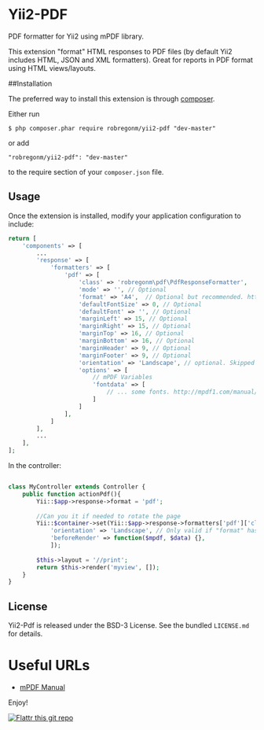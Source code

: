 Yii2-PDF
========

PDF formatter for Yii2 using mPDF library.

This extension "format" HTML responses to PDF files (by default Yii2 includes HTML, JSON and XML formatters). Great for reports in PDF format using HTML views/layouts.

##Installation

The preferred way to install this extension is through [composer](http://getcomposer.org/download/).

Either run

```
$ php composer.phar require robregonm/yii2-pdf "dev-master"
```

or add

```
"robregonm/yii2-pdf": "dev-master"
```

to the require section of your `composer.json` file.

## Usage

Once the extension is installed, modify your application configuration to include:

```php
return [
	'components' => [
		...
		'response' => [
			'formatters' => [
				'pdf' => [
					'class' => 'robregonm\pdf\PdfResponseFormatter',
					'mode' => '', // Optional
					'format' => 'A4',  // Optional but recommended. http://mpdf1.com/manual/index.php?tid=184
					'defaultFontSize' => 0, // Optional
					'defaultFont' => '', // Optional
					'marginLeft' => 15, // Optional
					'marginRight' => 15, // Optional
					'marginTop' => 16, // Optional
					'marginBottom' => 16, // Optional
					'marginHeader' => 9, // Optional
					'marginFooter' => 9, // Optional
					'orientation' => 'Landscape', // optional. Skipped when format includes "-L" suffix
					'options' => [
						// mPDF Variables
						'fontdata' => [
							// ... some fonts. http://mpdf1.com/manual/index.php?tid=454
						]
					]
				],
			]
		],
		...
	],
];
```

In the controller:

```php

class MyController extends Controller {
	public function actionPdf(){
		Yii::$app->response->format = 'pdf';
		
		//Can you it if needed to rotate the page
		Yii::$container->set(Yii::$app->response->formatters['pdf']['class'], [
			'orientation' => 'Landscape', // Only valid if "format" has NOT set "-L" or "-P" suffix
			'beforeRender' => function($mpdf, $data) {},
			]);
		
		$this->layout = '//print';
		return $this->render('myview', []);
	}
}

```

## License

Yii2-Pdf is released under the BSD-3 License. See the bundled `LICENSE.md` for details.


# Useful URLs

* [mPDF Manual](http://mpdf1.com/manual/index.php)

Enjoy!

[![Flattr this git repo](http://api.flattr.com/button/flattr-badge-large.png)](https://flattr.com/submit/auto?user_id=robregonm&url=https://github.com/robregonm/yii2-pdf&title=Yii2-PDF&language=&tags=github&category=software) 
